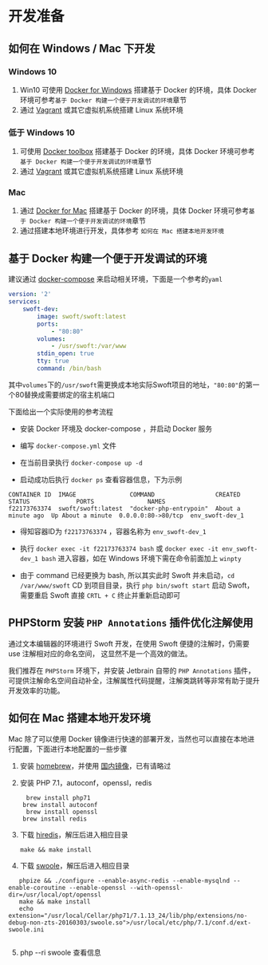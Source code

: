 # 开发准备

## 如何在 Windows / Mac 下开发

### Windows 10
1. Win10 可使用 [Docker for Windows](https://www.docker.com/docker-windows) 搭建基于 Docker 的环境，具体 Docker 环境可参考`基于 Docker 构建一个便于开发调试的环境`章节
2. 通过 [Vagrant](https://www.vagrantup.com) 或其它虚拟机系统搭建 Linux 系统环境

### 低于 Windows 10
1. 可使用 [Docker toolbox](https://docs.docker.com/toolbox/) 搭建基于 Docker 的环境，具体 Docker 环境可参考`基于 Docker 构建一个便于开发调试的环境`章节
2. 通过 [Vagrant](https://www.vagrantup.com) 或其它虚拟机系统搭建 Linux 系统环境

### Mac
1. 通过 [Docker for Mac](https://docs.docker.com/docker-for-mac/) 搭建基于 Docker 的环境，具体 Docker 环境可参考`基于 Docker 构建一个便于开发调试的环境`章节
2. 通过搭建本地环境进行开发，具体参考 `如何在 Mac 搭建本地开发环境`

## 基于 Docker 构建一个便于开发调试的环境
建议通过 [docker-compose](https://docs.docker.com/compose/) 来启动相关环境，下面是一个参考的`yaml`

```yaml
version: '2'
services:
    swoft-dev:
        image: swoft/swoft:latest
        ports:
            - "80:80"
        volumes:
            - /usr/swoft:/var/www
        stdin_open: true
        tty: true
        command: /bin/bash
```
其中`volumes`下的`/usr/swoft`需更换成本地实际Swoft项目的地址，`"80:80"`的第一个80替换成需要绑定的宿主机端口

下面给出一个实际使用的参考流程

* 安装 Docker 环境及 docker-compose ，并启动 Docker 服务

* 编写 `docker-compose.yml` 文件

* 在当前目录执行 `docker-compose up -d`

* 启动成功后执行 `docker ps` 查看容器信息，下为示例
```
CONTAINER ID  IMAGE               COMMAND                 CREATED             STATUS             PORTS               NAMES
f22173763374  swoft/swoft:latest  "docker-php-entrypoin"  About a minute ago  Up About a minute  0.0.0.0:80->80/tcp  env_swoft-dev_1
```
* 得知容器ID为 `f22173763374` ，容器名称为 `env_swoft-dev_1`

* 执行 `docker exec -it f22173763374 bash` 或 `docker exec -it env_swoft-dev_1 bash` 进入容器，如在 Windows 环境下需在命令前面加上 `winpty`

* 由于 command 已经更换为 bash, 所以其实此时 Swoft 并未启动，`cd /var/www/swoft` CD 到项目目录，执行 `php bin/swoft start` 启动 Swoft，需要重启 Swoft 直接 `CRTL + C` 终止并重新启动即可

## PHPStorm 安装 `PHP Annotations` 插件优化注解使用
通过文本编辑器的环境进行 Swoft 开发，在使用 Swoft 便捷的注解时，仍需要 use 注解相对应的命名空间， 这显然不是一个高效的做法。

我们推荐在 `PHPStorm` 环境下，并安装 Jetbrain 自带的 `PHP Annotations` 插件，可提供注解命名空间自动补全，注解属性代码提醒，注解类跳转等非常有助于提升开发效率的功能。

## 如何在 Mac 搭建本地开发环境

Mac 除了可以使用 Docker 镜像进行快速的部署开发，当然也可以直接在本地进行配置，下面进行本地配置的一些步骤
1. 安装 [homebrew](https://brew.sh/index_zh-tw.html)，并使用 [国内镜像](https://mirrors.tuna.tsinghua.edu.cn/help/homebrew/)，已有请略过

2. 安装 PHP 7.1，autoconf，openssl，redis

  ```
      brew install php71  
      brew install autoconf
      brew install openssl
      brew install redis
  ``` 
  
3. 下载 [hiredis](https://github.com/redis/hiredis/releases)，解压后进入相应目录

   ```
   make && make install 
   ```

4. 下载 [swoole](https://github.com/swoole/swoole-src/releases)，解压后进入相应目录

 ```
    phpize && ./configure --enable-async-redis --enable-mysqlnd --enable-coroutine --enable-openssl --with-openssl-dir=/usr/local/opt/openssl
    make && make install    
    echo extension="/usr/local/Cellar/php71/7.1.13_24/lib/php/extensions/no-debug-non-zts-20160303/swoole.so">/usr/local/etc/php/7.1/conf.d/ext-swoole.ini
    
 ```
5. php --ri swoole 查看信息

